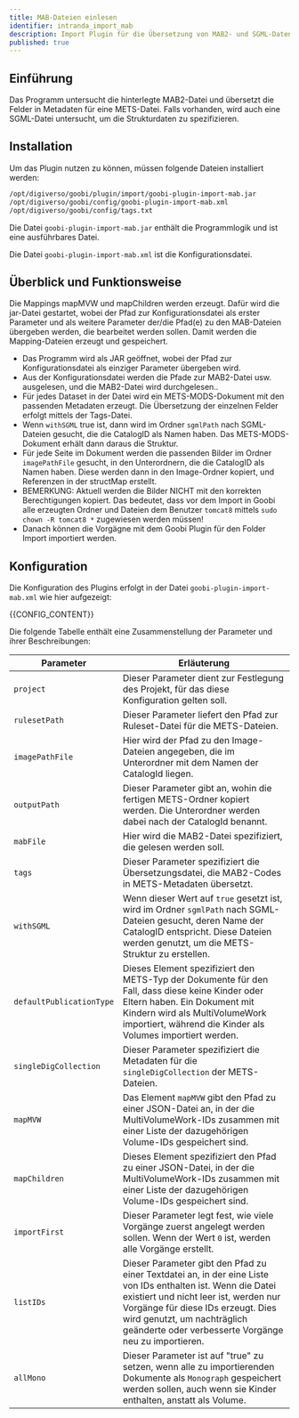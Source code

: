 ```yaml
---
title: MAB-Dateien einlesen
identifier: intranda_import_mab
description: Import Plugin für die Übersetzung von MAB2- und SGML-Daten in METS-MODS
published: true
---
```


## Einführung
Das Programm untersucht die hinterlegte MAB2-Datei und übersetzt die Felder in Metadaten für eine METS-Datei. Falls vorhanden, wird auch eine SGML-Datei untersucht, um die Strukturdaten zu spezifizieren.

## Installation
Um das Plugin nutzen zu können, müssen folgende Dateien installiert werden:

```bash
/opt/digiverso/goobi/plugin/import/goobi-plugin-import-mab.jar
/opt/digiverso/goobi/config/goobi-plugin-import-mab.xml
/opt/digiverso/goobi/config/tags.txt
```
Die Datei `goobi-plugin-import-mab.jar` enthält die Programmlogik und ist eine ausführbares Datei.

Die Datei `goobi-plugin-import-mab.xml` ist die Konfigurationsdatei.

## Überblick und Funktionsweise
Die Mappings mapMVW und mapChildren werden erzeugt. Dafür wird die jar-Datei gestartet, wobei der Pfad zur Konfigurationsdatei als erster Parameter und als weitere Parameter der/die Pfad(e) zu den MAB-Dateien übergeben werden, die bearbeitet werden sollen. Damit werden die Mapping-Dateien erzeugt und gespeichert. 

* Das Programm wird als JAR geöffnet, wobei der Pfad zur Konfigurationsdatei als einziger Parameter übergeben wird.
* Aus der Konfigurationsdatei werden die Pfade zur MAB2-Datei usw. ausgelesen, und die MAB2-Datei wird durchgelesen..
* Für jedes Dataset in der Datei wird ein METS-MODS-Dokument mit den passenden Metadaten erzeugt. Die Übersetzung der einzelnen Felder erfolgt mittels der Tags-Datei.
* Wenn `withSGML` true ist, dann wird im Ordner `sgmlPath` nach SGML-Dateien gesucht, die die CatalogID als Namen haben. Das METS-MODS-Dokument erhält dann daraus die Struktur.
* Für jede Seite im Dokument werden die passenden Bilder im Ordner `imagePathFile` gesucht, in den Unterordnern, die die CatalogID als Namen haben. Diese werden dann in den Image-Ordner kopiert, und Referenzen in der structMap erstellt.
* BEMERKUNG: Aktuell werden die Bilder NICHT mit den korrekten Berechtigungen kopiert. Das bedeutet, dass vor dem Import in  Goobi alle erzeugten Ordner und Dateien dem Benutzer `tomcat8` mittels `sudo chown -R tomcat8 *`  zugewiesen werden müssen!
* Danach können die Vorgägne mit dem Goobi Plugin für den Folder Import importiert werden.

## Konfiguration
Die Konfiguration des Plugins erfolgt in der Datei `goobi-plugin-import-mab.xml` wie hier aufgezeigt:

{{CONFIG_CONTENT}}

Die folgende Tabelle enthält eine Zusammenstellung der Parameter und ihrer Beschreibungen:

| Parameter               | Erläuterung |
|-------------------------|------------------------------------|
| `project`               | Dieser Parameter dient zur Festlegung des Projekt, für das diese Konfiguration gelten soll. |
| `rulesetPath`           | Dieser Parameter liefert den Pfad zur Ruleset-Datei für die METS-Dateien. |
| `imagePathFile`         | Hier wird der Pfad zu den Image-Dateien angegeben, die im Unterordner mit dem Namen der CatalogId liegen. |
| `outputPath`            | Dieser Parameter gibt an, wohin die fertigen METS-Ordner kopiert werden. Die Unterordner werden dabei nach der CatalogId benannt. |
| `mabFile`               | Hier wird die MAB2-Datei spezifiziert, die gelesen werden soll. |
| `tags`                  | Dieser Parameter spezifiziert die Übersetzungsdatei, die MAB2-Codes in METS-Metadaten übersetzt. |
| `withSGML`              | Wenn dieser Wert auf `true` gesetzt ist, wird im Ordner `sgmlPath` nach SGML-Dateien gesucht, deren Name der CatalogID entspricht. Diese Dateien werden genutzt, um die METS-Struktur zu erstellen. |
| `defaultPublicationType`| Dieses Element spezifiziert den METS-Typ der Dokumente für den Fall, dass diese keine Kinder oder Eltern haben. Ein Dokument mit Kindern wird als MultiVolumeWork importiert, während die Kinder als Volumes importiert werden. |
| `singleDigCollection`   | Dieser Parameter spezifiziert die Metadaten für die `singleDigCollection` der METS-Dateien. |
| `mapMVW`                | Das Element `mapMVW` gibt den Pfad zu einer JSON-Datei an, in der die MultiVolumeWork-IDs zusammen mit einer Liste der dazugehörigen Volume-IDs gespeichert sind. |
| `mapChildren`           | Dieses Element spezifiziert den Pfad zu einer JSON-Datei, in der die MultiVolumeWork-IDs zusammen mit einer Liste der dazugehörigen Volume-IDs gespeichert sind. |
| `importFirst`           | Dieser Parameter legt fest, wie viele Vorgänge zuerst angelegt werden sollen. Wenn der Wert `0` ist, werden alle Vorgänge erstellt. |
| `listIDs`               | Dieser Parameter gibt den Pfad zu einer Textdatei an, in der eine Liste von IDs enthalten ist. Wenn die Datei existiert und nicht leer ist, werden nur Vorgänge für diese IDs erzeugt. Dies wird genutzt, um nachträglich geänderte oder verbesserte Vorgänge neu zu importieren. |
| `allMono`               | Dieser Parameter ist auf "true" zu setzen, wenn alle zu importierenden Dokumente als `Monograph` gespeichert werden sollen, auch wenn sie Kinder enthalten, anstatt als Volume. |
